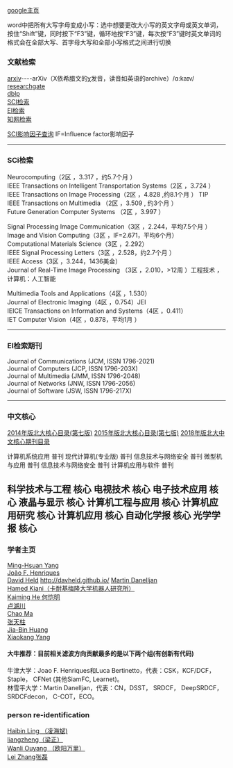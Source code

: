  
  [google主页](https://sites.google.com/view/qiangliu/%E9%A6%96%E9%A1%B5)  
  
  word中把所有大写字母变成小写：选中想要更改大小写的英文字母或英文单词，按住“Shift”键，同时按下“F3”键，循环地按“F3”键，每次按“F3”键时英文单词的格式会在全部大写、首字母大写和全部小写格式之间进行切换  
  
 ### 文献检索
  [arxiv](https://arxiv.org/)----arXiv（X依希腊文的χ发音，读音如英语的archive）/ɑ:kaɪv/  
  [researchgate](https://www.researchgate.net/about)  
  [dblp](http://dblp.org/)  
  [SCI检索](http://apps.webofknowledge.com/UA_GeneralSearch_input.do?product=UA&search_mode=GeneralSearch&SID=7BVHDh38uKuz9IdubDr&preferencesSaved=)  
  [EI检索](https://www.engineeringvillage.com/search/quick.url)  
  [知网检索](http://epub.cnki.net/KNS/brief/result.aspx?dbprefix=CJFQ)  
  
  [SCI影响因子查询](https://www.letpub.com.cn/)
  IF=Influence factor影响因子 
***
  ### SCi检索
  Neurocomputing（2区 ，3.317 ，约5.7个月 ）  
  IEEE Transactions on Intelligent Transportation Systems（2区 ，3.724 ）  
  IEEE Transactions on Image Processing（2区 ，4.828 ,约8.1个月  ） TIP    
  IEEE Transactions on Multimedia （2区 ，3.509 , 约3个月  ）  
  Future Generation Computer Systems （2区 ，3.997 ）  
  
  Signal Processing Image Communication（3区 ，2.244，平均7.5个月 ）  
  Image and Vision Computing（3区 ，IF=2.671，平均6个月）  
  Computational Materials Science（3区 ，2.292）  
  IEEE Signal Processing Letters（3区 ，2.528，约2.7个月 ）  
  IEEE Access（3区 ，3.244，1436美金）  
  Journal of Real-Time Image Processing （3区 ，2.010，>12周 ）工程技术 ，计算机：人工智能   
  
  Multimedia Tools and Applications（4区 ，1.530）  
  Journal of Electronic Imaging（4区 ，0.754）JEI  
  IEICE Transactions on Information and Systems（4区 ，0.411）  
  IET Computer Vision（4区 ，0.878，平均1月 ）  
***
   ### EI检索期刊
   Journal of Communications (JCM, ISSN 1796-2021)  
   Journal of Computers (JCP, ISSN 1796-203X)  
   Journal of Multimedia (JMM, ISSN 1796-2048)  
   Journal of Networks (JNW, ISSN 1796-2056)  
   Journal of Software (JSW, ISSN 1796-217X)  
*** 
  ### 中文核心
  [2014年版北大核心目录(第七版)](http://www.cauc.edu.cn/xb/25.html)
  [2015年版北大核心目录(第七版)](http://www.360doc.com/content/16/0114/11/28554471_527813503.shtml)
  [2018年版北大中文核心期刊目录](http://www.seek68.cn/bdhxqkml-7.htm)

计算机系统应用		普刊
现代计算机(专业版)	普刊
信息技术与网络安全	普刊
微型机与应用		普刊
信息技术与网络安全	普刊
计算机应用与软件	普刊
 
科学技术与工程		核心
电视技术	      	核心
电子技术应用	  	核心
液晶与显示		     核心
计算机工程与应用	核心
计算机应用研究		核心
计算机应用		    核心
自动化学报		    核心
光学学报		      核心
---
  ### 学者主页
   [Ming-Hsuan Yang](http://faculty.ucmerced.edu/mhyang/)  
   [João F. Henriques](www.robots.ox.ac.uk/~joao/circulant/index.html)  
   [David Held](http://www.hamedkiani.com/) http://davheld.github.io/ 
   [Martin Danelljan](users.isy.liu.se/cvl/marda26/)  
   [Hamed Kiani（卡耐基梅隆大学机器人研究所）](www.hamedkiani.com)  
   [Kaiming He 何恺明](http://kaiminghe.com/)  
   [卢湖川](http://ice.dlut.edu.cn/lu/publications.html)  
   [Chao Ma](https://sites.google.com/site/chaoma99/)    
   [张天柱](http://nlpr-web.ia.ac.cn/mmc/homepage/tzzhang/index.html)  
   [Jia-Bin Huang](https://filebox.ece.vt.edu/~jbhuang/)  
   [Xiaokang Yang](http://english.seiee.sjtu.edu.cn/english/detail/842_802.htm)   
  
  #### 大牛推荐：目前相关滤波方向贡献最多的是以下两个组(有创新有代码)  
   牛津大学：Joao F. Henriques和Luca Bertinetto，代表：CSK，KCF/DCF， Staple， CFNet (其他SiamFC, Learnet)。    
   林雪平大学：Martin Danelljan，代表：CN，DSST， SRDCF， DeepSRDCF， SRDCFdecon， C-COT，ECO。   

  ### person re-identification 
   [Haibin Ling （凌海斌)](http://www.dabi.temple.edu/~hbling/)  
   [liangzheng（梁正）](http://www.liangzheng.org/)  
   [Wanli Ouyang （欧阳万里）](http://www.ee.cuhk.edu.hk/~wlouyang/)  
   [Lei Zhang张磊](http://www4.comp.polyu.edu.hk/~cslzhang/)  


